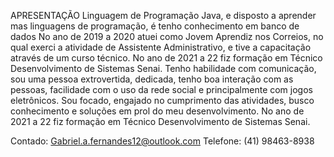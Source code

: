 
APRESENTAÇÃO
Linguagem de Programação Java, e disposto a aprender mas linguagens de programação, é tenho conhecimento em banco de dados 
No ano de 2019 a 2020 atuei como Jovem Aprendiz nos Correios, no qual exerci a atividade de Assistente Administrativo, e tive a capacitação através de um curso técnico.
No ano de 2021 a 22 fiz formação em Técnico Desenvolvimento de Sistemas Senai.
Tenho habilidade com comunicação, sou uma  pessoa extrovertida, dedicada, tenho boa interação com as pessoas, facilidade com o uso da rede social e principalmente com jogos eletrônicos. Sou focado, engajado no cumprimento das atividades, busco conhecimento e soluções em prol do meu desenvolvimento. 
No ano de 2021 a 22 fiz formação em Técnico Desenvolvimento de Sistemas Senai.

Contado: Gabriel.a.fernandes12@outlook.com 
Telefone:  (41) 98463-8938
